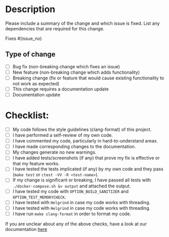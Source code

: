 # Description

Please include a summary of the change and which issue is fixed. List any dependencies that are required for this change.

Fixes #(issue_no)

<!-- Replace `issue_no` with the issue number which is fixed in this PR -->

## Type of change

<!-- Please delete options that are not relevant. -->

- [ ] Bug fix (non-breaking change which fixes an issue)
- [ ] New feature (non-breaking change which adds functionality)
- [ ] Breaking change (fix or feature that would cause existing functionality to not work as expected)
- [ ] This change requires a documentation update
- [ ] Documentation update

# Checklist:

- [ ] My code follows the style guidelines (clang-format) of this project.
- [ ] I have performed a self-review of my own code.
- [ ] I have commented my code, particularly in hard-to-understand areas.
- [ ] I have made corresponding changes to the documentation.
- [ ] My changes generate no new warnings.
- [ ] I have added tests/screenshots (if any) that prove my fix is effective or that my feature works.
- [ ] I have tested the tests implicated (if any) by my own code and they pass (`make test` or `ctest -VV -R <test-name>`).
- [ ] If my change is significant or breaking, I have passed all tests with `./docker-compose.sh &> output` and attached the output.
- [ ] I have tested my code with `OPTION_BUILD_SANITIZER` and `OPTION_TEST_MEMORYCHECK`. 
- [ ] I have tested with `Helgrind` in case my code works with threading.
- [ ] I have tested with `Helgrind` in case my code works with threading.
- [ ] I have run `make clang-format` in order to format my code.

If you are unclear about any of the above checks, have a look at our documentation [here](https://github.com/metacall/core/blob/develop/docs/README.md#63-debugging) 


